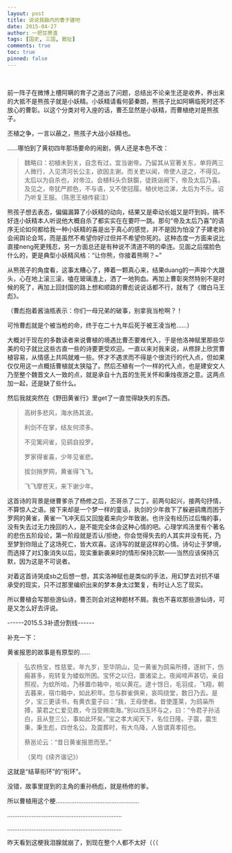 ```yaml
---
layout: post
title: 说说我脑内的曹子建吧
date: 2015-04-27
author: 一把甘蔗渣
tags: [国史, 三国, 散扯]
comments: true
toc: true
pinned: false
---
```


<br/>

前一阵子在微博上槽阿瞒的育子之道出了问题，总结出不论亲生还是收养，养出来的大抵不是熊孩子就是小妖精。小妖精请看何晏秦朗，熊孩子比如阿瞒临死时还不放心的曹彰。以这个分类对号入座的话，曹丕显然是小妖精，而曹植绝对是熊孩子。

丕植之争，一言以蔽之，熊孩子大战小妖精也。

……哪怕到了黄初四年那场要命的闹剧，俩人还是本色不改：

>魏略曰：初植未到关，自念有过，宜当谢帝。乃留其从官著关东，单将两三人微行，入见清河长公主，欲因主谢。而关吏以闻，帝使人逆之，不得见。太后以为自杀也，对帝泣。会植科头负鈇鑕，徒跣诣阙下，帝及太后乃喜。及见之，帝犹严颜色，不与语，又不使冠履。植伏地泣涕，太后为不乐。诏乃听复王服。（陈思王植传裴注）

熊孩子想去表态，偏偏漏算了小妖精的动向，结果又是牵动长姐又是吓到妈，搞不好连小妖精本人听说他大概自杀了都实实在在要吓一跳。那句“帝及太后乃喜”的语序无论如何都给我一种小妖精的喜是出于真心的感觉，并不是因为怕没了子建老妈会闹舆论会骂，而是虽然不希望你好过但并不希望你死的。这种态度一方面来说比直接neng死更残忍，另一方面总还是有种说不清道不明的牵连。见面之后摆脸色什么的，更是典型小妖精风格：“让你熊，你接着熊啊？~”

从熊孩子的角度看，这事太糟心了，捧着一颗真心来，结果duang的一声摔个大跟头，心在地上滚三滚，嗑在玻璃渣上，洒了一地狗血。再加上曹彰突然特别不是时候的死了，再加上回封国的路上想和顺路的曹彪说说话都不行，就有了《赠白马王彪》。

（曹彪抱着酱油瓶表示：你们一母兄弟的破事，别拿我当枪啊？！

可怜曹彪就是个被当枪的命，终于在二十九年后死于被王凌当枪……）

大概对于现在的多数读者来说曹植的境遇比曹丕要难代入，于是他洛神赋里那些华美的句子就比这些古直一些的诗要更受欢迎。一直以来对我来说，从修辞上欣赏曹植容易，从情感上共鸣就难一些。怀才不遇求而不得是个很流行的代入点，但如果仅仅用这一点概括曹植就太狭隘了。然后丕植有一个一样的代入点，也是建安文人乃至整个魏晋文人一致的点，就是承自十九首的生死关怀和秉烛夜游之意。这两点加一起，还是缺了些什么。

然后我就突然在《野田黄雀行》里get了一直觉得缺失的东西。

>高树多悲风，海水扬其波。
>
>利剑不在掌，结友何须多。
>
>不见篱间雀，见鹞自投罗。
>
>罗家得雀喜，少年见雀悲。
>
>拔剑捎罗网，黄雀得飞飞。
>
>飞飞摩苍天，来下谢少年。

这首诗的背景是继曹爹杀了杨修之后，丕哥杀了二丁。前两句起兴，接两句抒情，不算惊人之语。接下来却是一个梦一样的童话，执剑的少年救下了躲避鹞鹰而困于罗网的黄雀，黄雀一飞冲天后又回旋着来向少年致谢。也许没有经历过后悔的事，没有失去过无力挽回的人，是不能完全体会这种心情的吧。心理学鸡汤里有个著名的悲伤五阶段论，第一阶段就是否认/拒绝，你会觉得失去的人其实并没有死，乃至梦到你阻止了这场死亡，皆大欢喜。这诗写的就是这样的心情。诗句止于梦境，而选择了对幻象消失以后，现实重新袭来时的情形保持沉默——当然应该保持沉默，因为这是不可说者。

对着这首诗哭成sb之后想一想，其实洛神赋也是类似的手法，用幻梦去对抗不堪承受的现实，只不过那里编织出来的梦本身太过繁复，有时让人忘了现实。

所以曹植会写那些游仙诗，曹丕则会对这种题材不屑。我也不喜欢那些游仙诗，可是又怎么好去评说。





------2015.5.3补遗分割线------

补充一下：

黄雀报恩的故事是有原型的……

>弘农杨宝，性慈爱。年九岁，至华阴山，见一黄雀为鸱枭所搏，逐树下，伤瘢甚多，宛转复为蝼蚁所困。宝怀之以归，置诸梁上。夜闻啼声甚切，亲自照视，为蚊所啮，乃移置巾箱中，啖以黄花。逮十馀日，毛羽成，飞翔，朝去暮来，宿巾箱中，如此积年。忽与群雀俱来，哀鸣绕堂，数日乃去。是夕，宝三更读书，有黄衣童子曰：“我，王母使者。昔使蓬莱，为鸱枭所搏，蒙君之仁爱见救，今当受赐南海。”别以四玉环与之，曰：“令君子孙洁白，且从登三公，事如此环矣。”宝之孝大闻天下，名位日隆。子震，震生秉，秉生彪，四世名公。及震葬时，有大鸟降，人皆谓真孝招也。
>
>蔡邕论云：“昔日黄雀报恩而至。”
>
>（吴均《续齐谐记》）

这就是“结草衔环”的“衔环”。

没错，故事里提到的主角的重孙杨彪，就是杨修的爹。

所以曹植用这个梗…………………………………………

…………………………………………………………

…………………………………………………………

昨天看到这梗我泪腺就崩了，到现在整个人都不太好（（（

